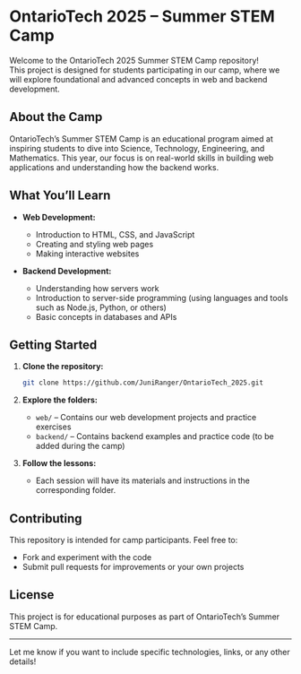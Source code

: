 # OntarioTech 2025 – Summer STEM Camp

Welcome to the OntarioTech 2025 Summer STEM Camp repository!  
This project is designed for students participating in our camp, where we will explore foundational and advanced concepts in web and backend development.

## About the Camp

OntarioTech’s Summer STEM Camp is an educational program aimed at inspiring students to dive into Science, Technology, Engineering, and Mathematics. This year, our focus is on real-world skills in building web applications and understanding how the backend works.

## What You’ll Learn

- **Web Development:**  
  - Introduction to HTML, CSS, and JavaScript  
  - Creating and styling web pages  
  - Making interactive websites

- **Backend Development:**  
  - Understanding how servers work  
  - Introduction to server-side programming (using languages and tools such as Node.js, Python, or others)  
  - Basic concepts in databases and APIs

## Getting Started

1. **Clone the repository:**  
   ```bash
   git clone https://github.com/JuniRanger/OntarioTech_2025.git
   ```

2. **Explore the folders:**  
   - `web/` – Contains our web development projects and practice exercises  
   - `backend/` – Contains backend examples and practice code (to be added during the camp)

3. **Follow the lessons:**  
   - Each session will have its materials and instructions in the corresponding folder.

## Contributing

This repository is intended for camp participants. Feel free to:
- Fork and experiment with the code
- Submit pull requests for improvements or your own projects

## License

This project is for educational purposes as part of OntarioTech’s Summer STEM Camp.

---

Let me know if you want to include specific technologies, links, or any other details!
